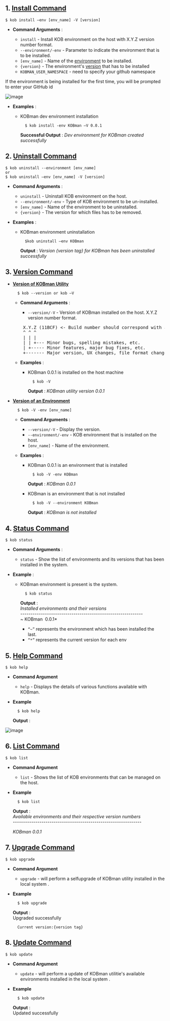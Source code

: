 ## 1. <ins> Install Command <ins> ##

	$ kob install –env [env_name] -V [version] 

- **Command Arguments** :

	-  `install` - Install KOB environment on the host with X.Y.Z version number format.
	-  `--environment/-env` - Parameter to indicate the environment that is to be installed.
	-  `[env_name]` - Name of the [environment](https://github.com/hyperledgerkochi/KOBman/blob/master/dist/environments) to be installed.
	-  `{version}` - The environment's [version](https://github.com/hyperledgerkochi/KOBman/blob/master/dist/list.txt) that has to be installed
	-   `KOBMAN_USER_NAMESPACE` - need to specify your github namespace
	
If the environment is being installed for the first time, you will be prompted to enter your GitHub id

![image](https://user-images.githubusercontent.com/33585301/93470974-5a6b5d00-f910-11ea-8304-b44770b335e7.png)


	
- **Examples** :

	- KOBman dev environment installation 

            $ kob install -env KOBman –V 0.0.1

           		
		**Successful Output** :
	 	*Dev environment for KOBman created successfully*

## 2. <ins> Uninstall Command <ins> ##
	
	$ kob uninstall --environment [env_name]
	or
	$ kob uninstall –env [env_name] -V [version]
		
- **Command Arguments** :
	- `uninstall` - Uninstall KOB environment on the host.
	- `--environment/-env` - Type of KOB environment to be un-installed.
	- `[env_name]` - Name of the environment to be uninstalled. 
	- `{version}` - The version for which files has to be removed.

- **Examples** :

	- KOBman environment uninstallation 

			$kob uninstall –env KOBman 
		**Output** :
		*Version {version tag} for KOBman has been uninstalled successfully*

## 3. <ins> Version Command <ins> ##
	
- **<ins>Version of KOBman Utility<ins>**

		$ kob --version or kob –V  

	- **Command Arguments** :
    	- `--version/-V` - Version of KOBman installed on the host. X.Y.Z version number format.
    	<pre> X.Y.Z (11BCF) <- Build number should correspond with a revision in source control
       ^ ^ ^
       | | |
       | | +--- Minor bugs, spelling mistakes, etc.
       | +----- Minor features, major bug fixes, etc.
       +------- Major version, UX changes, file format changes, etc.</pre>

	- **Examples** :

		- KOBman 0.0.1 is installed on the host machine 

				$ kob -V 
			**Output** :
			*KOBman utility version 0.0.1*

- <ins>**Version of an Environment**<ins>

		$ kob -V -env [env_name]
	- **Command Arguments** :
		- `--version/-V` - Display the version.
		- `--environment/-env` - KOB environment that is installed on the host.
		- `[env_name]` - Name of the environment.
	- **Examples** :
	
		- KOBman 0.0.1 is an environment that is installed
			
				$ kob -V -env KOBman 
		
			**Output** :
			*KOBman 0.0.1*
			
		- KOBman is an environment that is not installed
		
				$ kob -V --environment KOBman
				
			**Output** :
			*KOBman is not installed*
	
## 4. <ins> Status Command <ins> ##
	
	$ kob status
	
- **Command Arguments** :
	- `status` - Show the list of environments and its versions that has been installed in the system.
	
- **Example** :
	- KOBman environment is present is the system.
	
			$ kob status
		
		**Output** : 
		<br>*Installed environments and their versions*</br>
		*------------------------------------------------------------*
		<br>~ KOBman  0.0.1*</br>
		- `“~”` represents the environment which has been installed the last. 
		- `“*”` represents the current version for each env 
		
## 5. <ins> Help Command <ins> ##
	
	$ kob help
	
- **Command Argument**
	- `help` - Displays the details of various functions available with KOBman.

- **Example**
		
		$ kob help
	**Output** : </br>
	
![image](https://user-images.githubusercontent.com/33585301/89614366-e31ec400-d8a1-11ea-9881-d727e25f0b48.png)



## 6. <ins> List Command <ins> ##
	
	$ kob list
	
- **Command Argument**
	
	- `list` - Shows the list of  KOB environments that can be managed on the host.
	
- **Example**
		
		$ kob list
	**Output** : </br>
	*Available environments and their respective version numbers*</br>
	*---------------------------------------------------------------* </br>
	
	*KOBman 0.0.1* </br>

## 7. <ins> Upgrade Command <ins> ##
	
	$ kob upgrade
	
- **Command Argument**
	
	- `upgrade` - will perform a selfupgrade of KOBman utility installed in the local system .
	
- **Example**
		
		$ kob upgrade
	**Output** : </br>
	Upgraded successfully
	
        Current version:{version tag}

		
## 8. <ins> Update Command <ins> ##
	
	$ kob update
	
- **Command Argument**
	
	- `update` - will perform a update of KOBman utilitie's available environments installed in the local system .
	
- **Example**
		
		$ kob update
	**Output** : </br>
	Updated successfully
	
        
		






	




